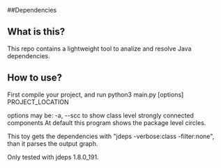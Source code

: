 ##Dependencies

## What is this?

This repo contains a lightweight tool to analize and resolve Java dependencies.

## How to use?

First compile your project, and run 
python3 main.py [options] PROJECT_LOCATION

options may be:
 -a, --scc to show class level strongly connected components
 At default this program shows the package level circles.
 
This toy gets the dependencies with "jdeps -verbose:class -filter:none", 
than it parses the output graph.

Only tested with jdeps 1.8.0_191.
